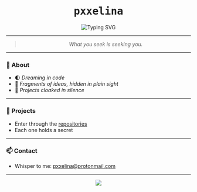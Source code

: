 <!-- Mysterious & Clean GitHub Profile README for pxxelina -->

<h1 align="center" style="font-family:monospace; color:#222;">pxxelina</h1>
<p align="center">
  <img src="https://readme-typing-svg.demolab.com?font=Fira+Code&pause=1000&color=222222&center=true&vCenter=true&width=435&lines=...undefined+is+my+default;Exploring+the+shadows;Building+quietly" alt="Typing SVG" />
</p>

---

<div align="center">

> _What you seek is seeking you._

</div>

---

### 🖤 About

- 🌓 _Dreaming in code_
- 💾 _Fragments of ideas, hidden in plain sight_
- 🎩 _Projects cloaked in silence_

---

### 🚪 Projects

- Enter through the [repositories](https://github.com/pxxelina?tab=repositories)  
- Each one holds a secret

---

### 📫 Contact

- Whisper to me: [pxxelina@protonmail.com](mailto:pxxelina@protonmail.com)

---

<p align="center">
  <img src="https://capsule-render.vercel.app/api?type=wave&color=auto&height=80&section=footer" />
</p>












